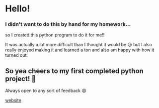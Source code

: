 # Hello!

### I didn't want to do this by hand for my homework...

so I created this python program to do it for me!!

It was actually a lot more difficult than I thought it would be :cry: but I also really enjoyed making it and learned a ton and also am happy with how it turned out.

## So yea cheers to my first completed python project! :tada:

Always open to any sort of feedback :smile:

[website](https://victoriaslocum.com/)
